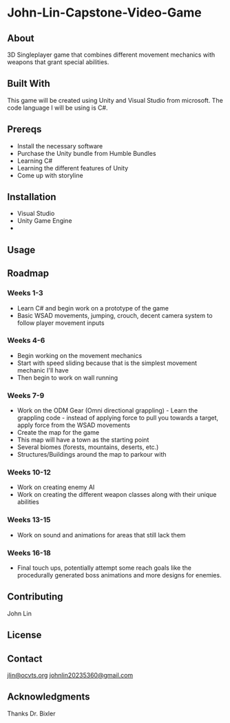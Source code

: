 # John-Lin-Capstone-Video-Game
## About
3D Singleplayer game that combines different movement mechanics with weapons that grant special abilities.

## Built With
This game will be created using Unity and Visual Studio from microsoft. The code language I will be using is C#.

## Prereqs
- Install the necessary software
- Purchase the Unity bundle from Humble Bundles
- Learning C#
- Learning the different features of Unity
- Come up with storyline

## Installation
- Visual Studio
- Unity Game Engine
- 
## Usage


## Roadmap
### Weeks 1-3
- Learn C# and begin work on a prototype of the game
- Basic WSAD movements, jumping, crouch, decent camera system to follow player movement inputs
### Weeks 4-6
- Begin working on the movement mechanics
- Start with speed sliding because that is the simplest movement mechanic I'll have
- Then begin to work on wall running
### Weeks 7-9
- Work on the ODM Gear (Omni directional grappling) - Learn the grappling code - instead of applying force to pull you towards a target, apply force from the WSAD movements
- Create the map for the game
- This map will have a town as the starting point
- Several biomes (forests, mountains, deserts, etc.)
- Structures/Buildings around the map to parkour with
### Weeks 10-12
- Work on creating enemy AI
- Work on creating the different weapon classes along with their unique abilities
### Weeks 13-15
- Work on sound and animations for areas that still lack them
### Weeks 16-18
- Final touch ups, potentially attempt some reach goals like the procedurally generated boss animations and more designs for enemies.

## Contributing
John Lin

## License

## Contact
jlin@ocvts.org
johnlin20235360@gmail.com

## Acknowledgments
Thanks Dr. Bixler
